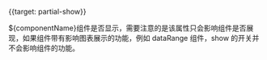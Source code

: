 {{target: partial-show}}

${componentName}组件是否显示，需要注意的是该属性只会影响组件是否展现，如果组件带有影响图表展示的功能，例如 dataRange 组件，show 的开关并不会影响组件的功能。
